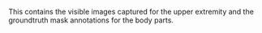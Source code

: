This contains the visible images captured for the upper extremity and the groundtruth mask annotations for the body parts. 